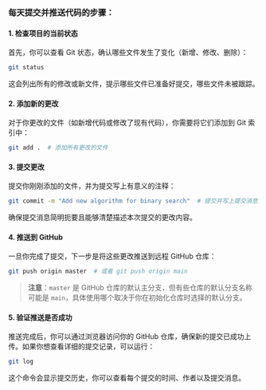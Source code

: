 ### 每天提交并推送代码的步骤：

#### 1. **检查项目的当前状态**

首先，你可以查看 Git 状态，确认哪些文件发生了变化（新增、修改、删除）：

```bash
git status
```

这会列出所有的修改或新文件，提示哪些文件已准备好提交，哪些文件未被跟踪。

#### 2. **添加新的更改**

对于你更改的文件（如新增代码或修改了现有代码），你需要将它们添加到 Git 索引中：

```bash
git add .  # 添加所有更改的文件
```


#### 3. **提交更改**

提交你刚刚添加的文件，并为提交写上有意义的注释：

```bash
git commit -m "Add new algorithm for binary search"  # 提交并写上提交消息
```

确保提交消息简明扼要且能够清楚描述本次提交的更改内容。

#### 4. **推送到 GitHub**

一旦你完成了提交，下一步是将这些更改推送到远程 GitHub 仓库：

```bash
git push origin master  # 或者 git push origin main
```

> **注意**：`master` 是 GitHub 仓库的默认主分支，但有些仓库的默认分支名称可能是 `main`，具体使用哪个取决于你在初始化仓库时选择的默认分支。

#### 5. **验证推送是否成功**

推送完成后，你可以通过浏览器访问你的 GitHub 仓库，确保新的提交已成功上传。如果你想查看详细的提交记录，可以运行：

```bash
git log
```

这个命令会显示提交历史，你可以查看每个提交的时间、作者以及提交消息。

